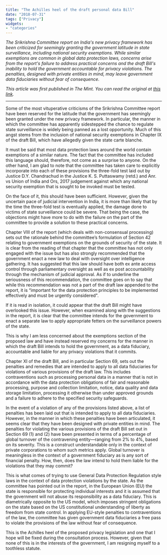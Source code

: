 ```yaml
---
title: "The Achilles heel of the draft personal data Bill"
date: "2018-07-31"
tags: ["Privacy"]
widgets: 
- "categories"
---
```


*The Srikrishna Committee report on India's new privacy framework has been criticized for seemingly granting the government latitude in state surveillance, including national security exemptions. While similar exemptions are common in global data protection laws, concerns arise from the report's failure to address practical concerns and the draft Bill's inability to hold the government accountable for privacy violations. The penalties, designed with private entities in mind, may leave government data fiduciaries without fear of consequence.*
<!--more-->
*This article was first published in The Mint. You can read the original at [this link](https://www.livemint.com/Opinion/sgjyNwQ6yBTBsKz1LAYVuJ/The-Achilles-heel-of-the-draft-personal-data-Bill.html).*

---

Some of the most vituperative criticisms of the Srikrishna Committee report have been reserved for the latitude that the government has seemingly been granted under the new privacy framework. In particular, the manner in which the committee has apparently sidestepped the chance to regulate state surveillance is widely being panned as a lost opportunity. Much of this angst stems from the inclusion of national security exemptions in Chapter IX of the draft Bill, which have allegedly given the state carte blanche.

It must be said that most data protection laws around the world contain exemptions of a similar nature. The fact that the committee has included this language should, therefore, not come as a surprise to anyone. On the other hand, I am glad to note that the committee has taken care to explicitly incorporate into each of these provisions the three-fold test laid out by Justice D.Y. Chandrachud in the Justice K. S. Puttaswamy (retd.) and Anr. vs Union of India and Ors, 2017 judgement against which any national security exemption that is sought to be invoked must be tested.

On the face of it, this should have been sufficient. However, given the uncertain pace of judicial intervention in India, it is more than likely that by the time the three-fold test is eventually applied, the damage done to victims of state surveillance could be severe. That being the case, the objections might have more to do with the failure on the part of the committee to provide a solution to these practical concerns.

Chapter VIII of the report (which deals with non-consensual processing) sets out the rationale behind the committee’s formulation of Section 42 relating to government exemptions on the grounds of security of the state. It is clear from the reading of that chapter that the committee has not only engaged with the issue but has also strongly recommended that the government enact a new law to deal with oversight over intelligence gathering. It has suggested that this law should have both ex ante access control through parliamentary oversight as well as ex post accountability through the mechanism of judicial approval. As if to underline the seriousness of this recommendation, the committee goes on to say that while this recommendation was not a part of the draft law appended to the report, it is “important for the data protection principles to be implemented effectively and must be urgently considered".

If it is read in isolation, it could appear that the draft Bill might have overlooked this issue. However, when examined along with the suggestions in the report, it is clear that the committee intends for the government to enact a separate law to apply appropriate fetters on the surveillance powers of the state.

This is why I am less concerned about the exemptions section of the proposed law and have instead reserved my concerns for the manner in which the draft Bill intends to hold the government, as a data fiduciary, accountable and liable for any privacy violations that it commits.

Chapter XI of the draft Bill, and in particular Section 69, sets out the penalties and remedies that are intended to apply to all data fiduciaries for violations of various provisions of the draft law. This includes contraventions such as processing personal data in a manner that is not in accordance with the data protection obligations of fair and reasonable processing, purpose and collection limitation, notice, data quality and data storage limitation, processing it otherwise than under approved grounds and a failure to adhere to the specified security safeguards.

In the event of a violation of any of the provisions listed above, a list of penalties has been laid out that is intended to apply to all data fiduciaries. However, in the manner in which these penalties have been articulated, it seems clear that they have been designed with private entities in mind. The penalties for violating the various provisions of the draft Bill set out in Section 69 (1) and (2) have been presented in terms of a percentage of global turnover of the contravening entity—ranging from 2% to 4%, based on its severity. This is a construct understandable only in the context of private corporations to whom such metrics apply. Global turnover is meaningless in the context of a government fiduciary as is any sort of financial penalty. How, then, does the law intend to hold them liable for the violations that they may commit?

This is what comes of trying to use General Data Protection Regulation style laws in the context of data protection violations by the state. As the committee has pointed out in the report, in the European Union (EU) the state is responsible for protecting individual interests and it is assumed that the government will not abuse its responsibility as a data fiduciary. This is diametrically opposite to the US model, which imposes stringent obligations on the state based on the US constitutional understanding of liberty as freedom from state control. In applying EU-style penalties to contraventions of the law, the committee has given government data fiduciaries a free pass to violate the provisions of the law without fear of consequence.

This is the Achilles heel of the proposed privacy legislation and one that I hope will be fixed during the consultation process. However, given that none of this is in the interests of the government, I am resigning myself to a toothless statute.

